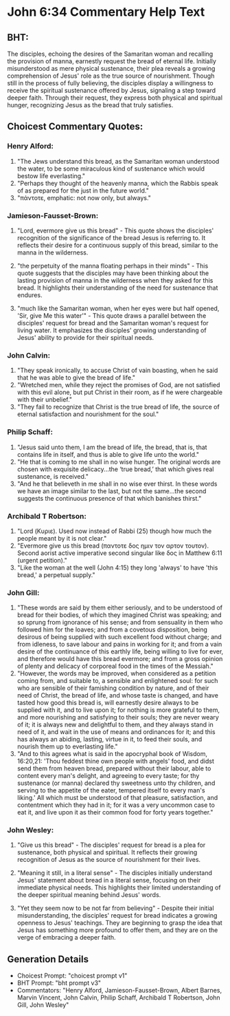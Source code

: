 # John 6:34 Commentary Help Text

## BHT:
The disciples, echoing the desires of the Samaritan woman and recalling the provision of manna, earnestly request the bread of eternal life. Initially misunderstood as mere physical sustenance, their plea reveals a growing comprehension of Jesus' role as the true source of nourishment. Though still in the process of fully believing, the disciples display a willingness to receive the spiritual sustenance offered by Jesus, signaling a step toward deeper faith. Through their request, they express both physical and spiritual hunger, recognizing Jesus as the bread that truly satisfies.

## Choicest Commentary Quotes:
### Henry Alford:
1. "The Jews understand this bread, as the Samaritan woman understood the water, to be some miraculous kind of sustenance which would bestow life everlasting."
2. "Perhaps they thought of the heavenly manna, which the Rabbis speak of as prepared for the just in the future world."
3. "πάντοτε, emphatic: not now only, but always."

### Jamieson-Fausset-Brown:
1. "Lord, evermore give us this bread" - This quote shows the disciples' recognition of the significance of the bread Jesus is referring to. It reflects their desire for a continuous supply of this bread, similar to the manna in the wilderness. 

2. "the perpetuity of the manna floating perhaps in their minds" - This quote suggests that the disciples may have been thinking about the lasting provision of manna in the wilderness when they asked for this bread. It highlights their understanding of the need for sustenance that endures.

3. "much like the Samaritan woman, when her eyes were but half opened, 'Sir, give Me this water'" - This quote draws a parallel between the disciples' request for bread and the Samaritan woman's request for living water. It emphasizes the disciples' growing understanding of Jesus' ability to provide for their spiritual needs.

### John Calvin:
1. "They speak ironically, to accuse Christ of vain boasting, when he said that he was able to give the bread of life."
2. "Wretched men, while they reject the promises of God, are not satisfied with this evil alone, but put Christ in their room, as if he were chargeable with their unbelief."
3. "They fail to recognize that Christ is the true bread of life, the source of eternal satisfaction and nourishment for the soul."

### Philip Schaff:
1. "Jesus said unto them, I am the bread of life, the bread, that is, that contains life in itself, and thus is able to give life unto the world." 
2. "He that is coming to me shall in no wise hunger. The original words are chosen with exquisite delicacy...the ‘true bread,’ that which gives real sustenance, is received."
3. "And he that believeth in me shall in no wise ever thirst. In these words we have an image similar to the last, but not the same...the second suggests the continuous presence of that which banishes thirst."

### Archibald T Robertson:
1. "Lord (Κυριε). Used now instead of Rabbi (25) though how much the people meant by it is not clear."
2. "Evermore give us this bread (παντοτε δος ημιν τον αρτον τουτον). Second aorist active imperative second singular like δος in Matthew 6:11 (urgent petition)."
3. "Like the woman at the well (John 4:15) they long 'always' to have 'this bread,' a perpetual supply."

### John Gill:
1. "These words are said by them either seriously, and to be understood of bread for their bodies, of which they imagined Christ was speaking; and so sprung from ignorance of his sense; and from sensuality in them who followed him for the loaves; and from a covetous disposition, being desirous of being supplied with such excellent food without charge; and from idleness, to save labour and pains in working for it; and from a vain desire of the continuance of this earthly life, being willing to live for ever, and therefore would have this bread evermore; and from a gross opinion of plenty and delicacy of corporeal food in the times of the Messiah."
2. "However, the words may be improved, when considered as a petition coming from, and suitable to, a sensible and enlightened soul: for such who are sensible of their famishing condition by nature, and of their need of Christ, the bread of life, and whose taste is changed, and have tasted how good this bread is, will earnestly desire always to be supplied with it, and to live upon it; for nothing is more grateful to them, and more nourishing and satisfying to their souls; they are never weary of it; it is always new and delightful to them, and they always stand in need of it, and wait in the use of means and ordinances for it; and this has always an abiding, lasting, virtue in it, to feed their souls, and nourish them up to everlasting life."
3. "And to this agrees what is said in the apocryphal book of Wisdom, 16:20,21: 'Thou feddest thine own people with angels' food, and didst send them from heaven bread, prepared without their labour, able to content every man's delight, and agreeing to every taste; for thy sustenance (or manna) declared thy sweetness unto thy children, and serving to the appetite of the eater, tempered itself to every man's liking.' All which must be understood of that pleasure, satisfaction, and contentment which they had in it; for it was a very uncommon case to eat it, and live upon it as their common food for forty years together."

### John Wesley:
1. "Give us this bread" - The disciples' request for bread is a plea for sustenance, both physical and spiritual. It reflects their growing recognition of Jesus as the source of nourishment for their lives.

2. "Meaning it still, in a literal sense" - The disciples initially understand Jesus' statement about bread in a literal sense, focusing on their immediate physical needs. This highlights their limited understanding of the deeper spiritual meaning behind Jesus' words.

3. "Yet they seem now to be not far from believing" - Despite their initial misunderstanding, the disciples' request for bread indicates a growing openness to Jesus' teachings. They are beginning to grasp the idea that Jesus has something more profound to offer them, and they are on the verge of embracing a deeper faith.


## Generation Details
- Choicest Prompt: "choicest prompt v1"
- BHT Prompt: "bht prompt v3"
- Commentators: "Henry Alford, Jamieson-Fausset-Brown, Albert Barnes, Marvin Vincent, John Calvin, Philip Schaff, Archibald T Robertson, John Gill, John Wesley"
